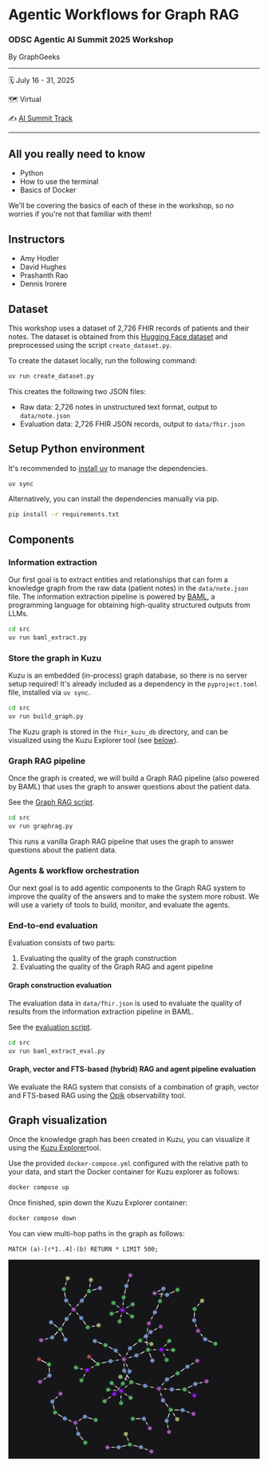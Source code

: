 Agentic Workflows for Graph RAG
================

### ODSC Agentic AI Summit 2025 Workshop

By GraphGeeks

----

:spiral_calendar:  July 16 - 31, 2025

:world_map:        Virtual

:writing_hand:     [AI Summit Track](https://www.summit.ai/#Tracks)

----

## All you really need to know

- Python
- How to use the terminal
- Basics of Docker

We'll be covering the basics of each of these in the workshop, so no worries if you're not that familiar with them!

## Instructors

* Amy Hodler
* David Hughes
* Prashanth Rao
* Dennis Irorere

## Dataset

This workshop uses a dataset of 2,726 FHIR records of patients and their notes. The dataset is obtained
from this [Hugging Face dataset](https://huggingface.co/datasets/kishanbodybrain/test-fhir/tree/main/data)
and preprocessed using the script `create_dataset.py`.

To create the dataset locally, run the following command:

```bash
uv run create_dataset.py
```

This creates the following two JSON files:

- Raw data: 2,726 notes in unstructured text format, output to `data/note.json`
- Evaluation data: 2,726 FHIR JSON records, output to `data/fhir.json`

## Setup Python environment

It's recommended to [install uv](https://docs.astral.sh/uv/getting-started/installation/) to manage the dependencies.

```bash
uv sync
```
Alternatively, you can install the dependencies manually via pip.

```bash
pip install -r requirements.txt
```

## Components

### Information extraction

Our first goal is to extract entities and relationships that can form a knowledge graph from
the raw data (patient notes) in the `data/note.json` file. The information extraction pipeline
is powered by [BAML](https://www.boundaryml.com/), a programming language for obtaining high-quality
structured outputs from LLMs.

```bash
cd src
uv run baml_extract.py
```

### Store the graph in Kuzu

Kuzu is an embedded (in-process) graph database, so there is no server setup required! It's already included as a dependency in the `pyproject.toml` file, installed via `uv sync`.

```bash
cd src
uv run build_graph.py
```
The Kuzu graph is stored in the `fhir_kuzu_db` directory, and can be visualized using the Kuzu Explorer tool (see [below](#graph-visualization)).

### Graph RAG pipeline

Once the graph is created, we will build a Graph RAG pipeline (also powered by BAML) that uses the
graph to answer questions about the patient data.

See the [Graph RAG script](src/graphrag.py).

```bash
cd src
uv run graphrag.py
```

This runs a vanilla Graph RAG pipeline that uses the graph to answer questions about the patient data.

### Agents & workflow orchestration

Our next goal is to add agentic components to the Graph RAG system to improve the quality of the
answers and to make the system more robust. We will use a variety of tools to build, monitor, and
evaluate the agents.

### End-to-end evaluation

Evaluation consists of two parts:

1. Evaluating the quality of the graph construction
2. Evaluating the quality of the Graph RAG and agent pipeline

#### Graph construction evaluation

The evaluation data in `data/fhir.json` is used to evaluate the
quality of results from the information extraction pipeline in BAML.

See the [evaluation script](src/baml_extract_eval.py).

```bash
cd src
uv run baml_extract_eval.py
```

#### Graph, vector and FTS-based (hybrid) RAG and agent pipeline evaluation

We evaluate the RAG system that consists of a combination of graph, vector and FTS-based RAG
using the [Opik](https://www.comet.com/site/products/opik/) observability tool.

## Graph visualization

Once the knowledge graph has been created in Kuzu, you can visualize it using the
[Kuzu Explorer](https://docs.kuzudb.com/visualization/kuzu-explorer/#what-is-kuzu-explorer)tool.

Use the provided `docker-compose.yml` configured with the relative path to your data, and
start the Docker container for Kuzu explorer as follows:

```bash
docker compose up
```

Once finished, spin down the Kuzu Explorer container:

```bash
docker compose down
```

You can view multi-hop paths in the graph as follows:
```cypher
MATCH (a)-[r*1..4]-(b) RETURN * LIMIT 500;
```

![](./assets/fhir-graph-paths.png)